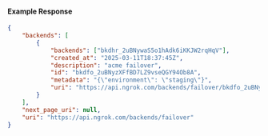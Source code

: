 <!-- Code generated for API Clients. DO NOT EDIT. -->

#### Example Response

```json
{
	"backends": [
		{
			"backends": ["bkdhr_2uBNywaS5o1hAdk6iKKJW2rqHqV"],
			"created_at": "2025-03-11T18:37:45Z",
			"description": "acme failover",
			"id": "bkdfo_2uBNyzXFfBD7LZ9vseQGY94Ob8A",
			"metadata": "{\"environment\": \"staging\"}",
			"uri": "https://api.ngrok.com/backends/failover/bkdfo_2uBNyzXFfBD7LZ9vseQGY94Ob8A"
		}
	],
	"next_page_uri": null,
	"uri": "https://api.ngrok.com/backends/failover"
}
```
